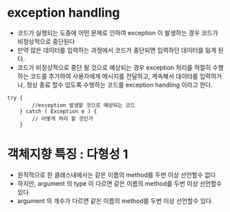 # exception handling
* 코드가 실행되는 도중에 어떤 문제로 인하여 exception 이 발생하는 경우 코드가 비정상적으로 중단된다
* 만약 많은 데이터를 입력하는 과정에서 코드가 중단되면 입력하던 데이터를 잃게 된다.
* 코드가 비정상적으로 중단 될 것으로 예상되는 경우 exception 처리를 적절히 수행하는 코드를 추가하여 사용자에게 메시지를 전달하고, 계속해서 데이터를 입력하거나, 정상 종료 할수 있도록 수행하는 코드를 exception handling 이라고 한다.

```
try {
		//exception 발생할 것으로 예상되는 코드
	} catch ( Exception e ) {
		// 어떻게 처리 할 것인가
	}
```	

# 객체지향 특징 : 다형성 1
* 원칙적으로 한 클래스내에서는 같은 이름의 method를 두번 이상 선언할수 없다
* 하지만, argument 의 type 이 다르면 같은 이름의 method를 두번 이상 선언할수 있다.
* argument 의 개수가 다르면 같은 이름의 method를 두번 이상 선언할수 있다.
